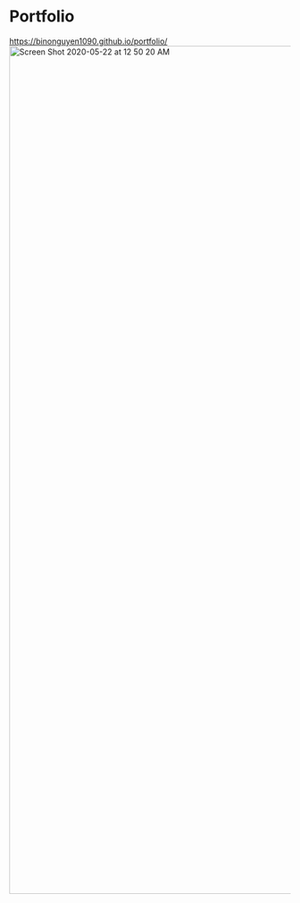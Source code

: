 # Portfolio
https://binonguyen1090.github.io/portfolio/
<img width="1519" alt="Screen Shot 2020-05-22 at 12 50 20 AM" src="https://user-images.githubusercontent.com/38637651/82635645-3dbf5280-9bc6-11ea-8fbc-2bd503b46b88.png">
